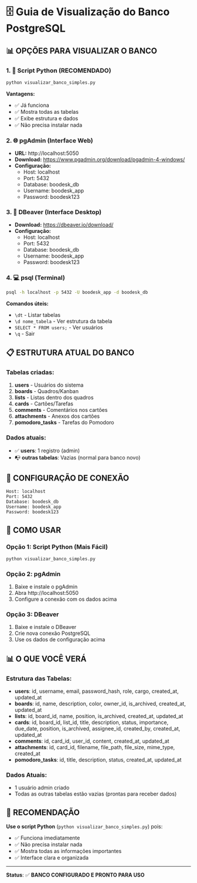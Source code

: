 # 🗄️ Guia de Visualização do Banco PostgreSQL

## 📊 **OPÇÕES PARA VISUALIZAR O BANCO**

### 1. 🐍 **Script Python (RECOMENDADO)**
```bash
python visualizar_banco_simples.py
```
**Vantagens:**
- ✅ Já funciona
- ✅ Mostra todas as tabelas
- ✅ Exibe estrutura e dados
- ✅ Não precisa instalar nada

### 2. 🌐 **pgAdmin (Interface Web)**
- **URL:** http://localhost:5050
- **Download:** https://www.pgadmin.org/download/pgadmin-4-windows/
- **Configuração:**
  - Host: localhost
  - Port: 5432
  - Database: boodesk_db
  - Username: boodesk_app
  - Password: boodesk123

### 3. 🦫 **DBeaver (Interface Desktop)**
- **Download:** https://dbeaver.io/download/
- **Configuração:**
  - Host: localhost
  - Port: 5432
  - Database: boodesk_db
  - Username: boodesk_app
  - Password: boodesk123

### 4. 💻 **psql (Terminal)**
```bash
psql -h localhost -p 5432 -U boodesk_app -d boodesk_db
```
**Comandos úteis:**
- `\dt` - Listar tabelas
- `\d nome_tabela` - Ver estrutura da tabela
- `SELECT * FROM users;` - Ver usuários
- `\q` - Sair

## 📋 **ESTRUTURA ATUAL DO BANCO**

### Tabelas criadas:
1. **users** - Usuários do sistema
2. **boards** - Quadros/Kanban
3. **lists** - Listas dentro dos quadros
4. **cards** - Cartões/Tarefas
5. **comments** - Comentários nos cartões
6. **attachments** - Anexos dos cartões
7. **pomodoro_tasks** - Tarefas do Pomodoro

### Dados atuais:
- ✅ **users**: 1 registro (admin)
- 📭 **outras tabelas**: Vazias (normal para banco novo)

## 🔧 **CONFIGURAÇÃO DE CONEXÃO**

```
Host: localhost
Port: 5432
Database: boodesk_db
Username: boodesk_app
Password: boodesk123
```

## 🚀 **COMO USAR**

### Opção 1: Script Python (Mais Fácil)
```bash
python visualizar_banco_simples.py
```

### Opção 2: pgAdmin
1. Baixe e instale o pgAdmin
2. Abra http://localhost:5050
3. Configure a conexão com os dados acima

### Opção 3: DBeaver
1. Baixe e instale o DBeaver
2. Crie nova conexão PostgreSQL
3. Use os dados de configuração acima

## 📊 **O QUE VOCÊ VERÁ**

### Estrutura das Tabelas:
- **users**: id, username, email, password_hash, role, cargo, created_at, updated_at
- **boards**: id, name, description, color, owner_id, is_archived, created_at, updated_at
- **lists**: id, board_id, name, position, is_archived, created_at, updated_at
- **cards**: id, board_id, list_id, title, description, status, importance, due_date, position, is_archived, assignee_id, created_by, created_at, updated_at
- **comments**: id, card_id, user_id, content, created_at, updated_at
- **attachments**: id, card_id, filename, file_path, file_size, mime_type, created_at
- **pomodoro_tasks**: id, title, description, status, created_at, updated_at

### Dados Atuais:
- 1 usuário admin criado
- Todas as outras tabelas estão vazias (prontas para receber dados)

## 🎯 **RECOMENDAÇÃO**

**Use o script Python** (`python visualizar_banco_simples.py`) pois:
- ✅ Funciona imediatamente
- ✅ Não precisa instalar nada
- ✅ Mostra todas as informações importantes
- ✅ Interface clara e organizada

---

**Status**: ✅ **BANCO CONFIGURADO E PRONTO PARA USO**



